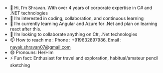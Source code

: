 - 👋 Hi, I’m Shravan. With over 4 years of corporate expertise in C# and .NET technologies
- 👀 I’m interested in coding, collaboration, and continuous learning
- 🌱 I’m currently learning Angular and Azure for .Net and plan on learning react after this.
- 💞️ I’m looking to collaborate anything on C#, .Net technologies
- 📫 How to reach me : Phone : +919632897986, Email : nayak.shravan07@gmail.com
- 😄 Pronouns: He/Him
- ⚡ Fun fact: Enthusiast for travel and exploration, habitual/amateur pencil sketching


<!---
nayakshravan/nayakshravan is a ✨ special ✨ repository because its `README.md` (this file) appears on your GitHub profile.
You can click the Preview link to take a look at your changes.
--->
